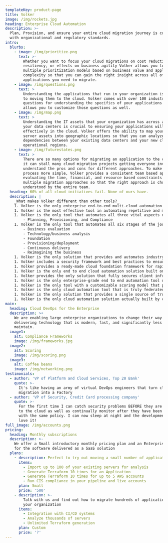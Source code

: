 ```yaml
---
templateKey: product-page
title: Volker
image: /img/rockets.jpg
heading: Enterprise Cloud Automation
description: >-
  Plan, Provision, and ensure your entire cloud migration journey is compliant
  with organizational and regulatory standards.
intro:
  blurbs:
    - image: /img/prioritize.png
      text: >-
        Whether you want to focus your cloud migrations on cost reductions, data
        resiliency, or effects on business agility Volker allows you to develop
        multiple prioritization models based on business value and application
        complexity so that you can gain the right insight across all of the
        applications you need to migrate.
    - image: /img/questions.png
      text: >
        Understanding the applications that run in your organization is critical
        to moving them to the cloud. Volker comes with over 100 industry proven
        questions for understanding the specifics of your applications and
        allows you to customize those questions as well.
    - image: /img/map.png
      text: >
        Understanding the IT assets that your organization has across all of
        your data centers is crucial to ensuring your applications will run
        effectively in the cloud. Volker offers the ability to map your existing
        server assets into geographic locations so that you can analyze latency
        dependencies between your existing data centers and your new cloud based
        operational regions.
    - image: /img/futurestates.png
      text: >
        There are so many options for migrating an application to the cloud that
        it can stall many cloud migration projects getting everyone involved to
        understand the pros and cons for different approaches. To make this
        process more simple, Volker provides a consistent team based approach to
        evaluating the time, financial, and resource based constraints across
        multiple migration approaches so that the right approach is chosen and
        understood by the entire team.
  heading: 60% of all cloud initiatives fail. None of ours have.
  description: |
    _What makes Volker different than other tools?_
    1. Volker is the only enterprise end-to-end multi-cloud automation solution  
    1. Volker is the most effective tool in automating repetitive and manual dev ops activities 
    1. Volker is the only tool that automates all three vital aspects of an enterprise migration
        - Planning, Provisioning, and Compliance
    1. Volker is the only tool that automates all six stages of the journey to cloud 
        - Business evaluation
        - Technology/business analysis
        - Foundation 
        - Provisioning/deployment
        - Continuous delivery
        - Reimagining the business
    1. Volker is the only solution that provides and automates industry standard best practices for cloud deployments 
    1. Volker includes a security framework and best practices to ensure a compliant cloud foundation
    1. Volker provides a ready-made cloud foundation framework for rapid adoption of any public cloud platform
    1. Volker is the only end to end cloud automation solution built on open standards
    1. Volker provides the only solution that fully secures client infrastructure before and after it’s provisioned
    1. Volker is the only enterprise-grade end to end automation tool deployed in F500 companies
    1. Volker is the only tool with a customizable scoring model that prioritizes application migration based on business value 
    1. Volker is the only cloud automation tool that is truly federated to allow teams to migrate at their own pace
    1. Volker is the only solution that provides a single source of truth across an entire enterprise cloud migration 
    1. Volker is the only cloud automation solution actually built by cloud architects for cloud architects.
main:
  heading: Cloud DevOps for the Enterprise
  description: >+
    We are enabling large enterprise organizations to change their way of
    delivering technology that is modern, fast, and significantly less costly to
    maintain.
  image1:
    alt: Compliance Frameworks
    image: /img/frameworks.jpg
  image2:
    alt: Scoring
    image: /img/scoring.png
  image3:
    alt: Coffee beans
    image: /img/networking.png
testimonials:
  - author: 'VP of Platform and Cloud Services, Top 20 Bank'
    quote: >-
      It's like having an army of virtual DevOps engineers that turn cloud
      migration into a Factory
  - author: 'VP of Security, Credit Card processing company'
    quote: >-
      For the first time I can catch security problems BEFORE they are deployed
      to the cloud as well as continually monitor after they have been deployed
      with the same policy. I can now sleep at night and the development teams
      love it!
full_image: /img/accounts.png
pricing:
  heading: Monthly subscriptions
  description: >-
    We offer a Small introductory monthly pricing plan and an Enterprise plan
    for the software delivered as a SaaS solution
  plans:
    - description: Perfect to try out moving a small number of applications
      items:
        - Import up to 100 of your existing servers for analysis
        - Generate Terraform 10 times for an Application
        - Generate Terraform 10 times for up to 5 AWS accounts
        - Run CIS compliance in your pipeline and live accounts
      plan: Small
      price: '500'
    - description: >-
        Talk with us and find out how to migrate hundreds of applications within
        your organization
      items:
        - Integration with CI/CD systems
        - Analyze thousands of servers
        - Unlimited Terraform generation
      plan: Custom
      price: '?'
---
```


